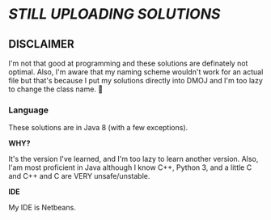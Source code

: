 # *STILL UPLOADING SOLUTIONS*
## DISCLAIMER
I'm not that good at programming and these solutions are definately not optimal. Also, I'm aware that my naming scheme wouldn't work for an actual file but that's because I put my solutions directly into DMOJ and I'm too lazy to change the class name. :shrug:

### Language
These solutions are in Java 8 (with a few exceptions).

**WHY?**

It's the version  I've learned, and I'm too lazy to learn another version. Also, I'am most proficient in Java although I know C++, Python 3, and a little C and C++ and C are VERY unsafe/unstable.

**IDE**

My IDE is Netbeans.
